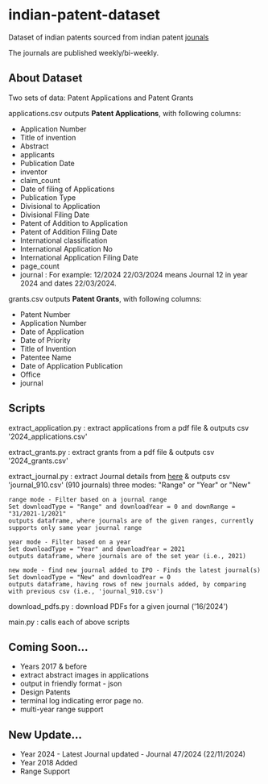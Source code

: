 # indian-patent-dataset
Dataset of indian patents sourced from indian patent [jounals](https://search.ipindia.gov.in/IPOJournal/Journal/Patent)

The journals are published weekly/bi-weekly.
## About Dataset
Two sets of data: Patent Applications and Patent Grants

applications.csv outputs **Patent Applications**, with following columns:
- Application Number
- Title of invention
- Abstract
- applicants
- Publication Date
- inventor
- claim_count
- Date of filing of Applications
- Publication Type
- Divisional to Application
- Divisional Filing Date
- Patent of Addition to Application
- Patent of Addition Filing Date
- International classification
- International Application No
- International Application Filing Date
- page_count
- journal : For example: 12/2024 22/03/2024 means Journal 12 in year 2024 and dates 22/03/2024.

grants.csv outputs **Patent Grants**, with following columns:
- Patent Number
- Application Number
- Date of Application
- Date of Priority
- Title of Invention
- Patentee Name
- Date of Application Publication
- Office
- journal

## Scripts
extract_application.py : extract applications from a pdf file & outputs csv '2024_applications.csv'

extract_grants.py : extract grants from a pdf file & outputs csv '2024_grants.csv'

extract_journal.py : extract Journal details from [here](https://search.ipindia.gov.in/IPOJournal/Journal/Patent) & outputs csv 'journal_910.csv' (910 journals)
    three modes: 
    "Range" or "Year" or "New"

    range mode - Filter based on a journal range
    Set downloadType = "Range" and downloadYear = 0 and downRange = "31/2021-1/2021"
    outputs dataframe, where journals are of the given ranges, currently supports only same year journal range
    
    year mode - Filter based on a year
    Set downloadType = "Year" and downloadYear = 2021
    outputs dataframe, where journals are of the set year (i.e., 2021)
    
    new mode - find new journal added to IPO - Finds the latest journal(s)
    Set downloadType = "New" and downloadYear = 0
    outputs dataframe, having rows of new journals added, by comparing with previous csv (i.e., 'journal_910.csv')

download_pdfs.py : download PDFs for a given journal ('16/2024')

main.py :  calls each of above scripts

## Coming Soon...
- Years 2017 & before
- extract abstract images in applications
- output in friendly format - json
- Design Patents
- terminal log indicating error page no.
- multi-year range support

## New Update...
- Year 2024 - Latest Journal updated - Journal 47/2024 (22/11/2024)
- Year 2018 Added
- Range Support